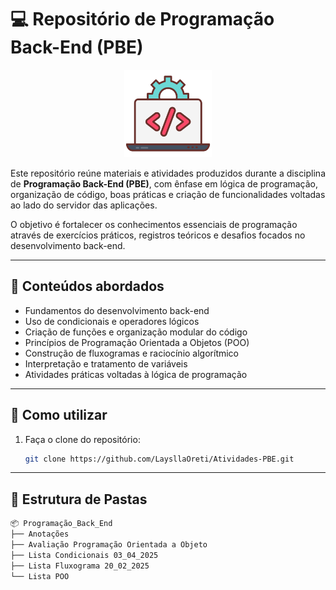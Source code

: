 # 💻 Repositório de Programação Back-End (PBE)

<p align="center">
  <img src="Logo-PBE/logo-PBE.png" alt="Ícone de Back-End" width="140">
</p>

Este repositório reúne materiais e atividades produzidos durante a disciplina de **Programação Back-End (PBE)**, com ênfase em lógica de programação, organização de código, boas práticas e criação de funcionalidades voltadas ao lado do servidor das aplicações.

O objetivo é fortalecer os conhecimentos essenciais de programação através de exercícios práticos, registros teóricos e desafios focados no desenvolvimento back-end.

---

## 🧠 Conteúdos abordados

- Fundamentos do desenvolvimento back-end
- Uso de condicionais e operadores lógicos
- Criação de funções e organização modular do código
- Princípios de Programação Orientada a Objetos (POO)
- Construção de fluxogramas e raciocínio algorítmico
- Interpretação e tratamento de variáveis
- Atividades práticas voltadas à lógica de programação 

---

## 🚀 Como utilizar

1. Faça o clone do repositório:
   ```bash
   git clone https://github.com/LaysllaOreti/Atividades-PBE.git
   ```

---
## 📁 Estrutura de Pastas

```bash
📦 Programação_Back_End
├── Anotações                         
├── Avaliação Programação Orientada a Objeto          
├── Lista Condicionais 03_04_2025          
├── Lista Fluxograma 20_02_2025                                   
└── Lista POO                        
